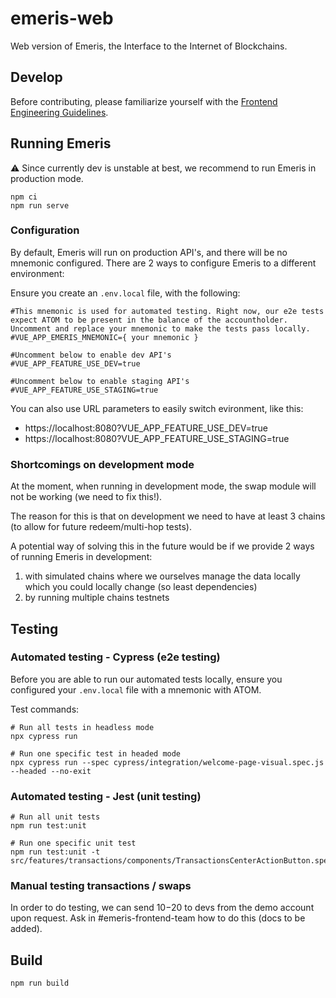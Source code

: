 # emeris-web

Web version of Emeris, the Interface to the Internet of Blockchains.

## Develop

Before contributing, please familiarize yourself with the [Frontend Engineering Guidelines](https://www.notion.so/allinbits/Frontend-Engineering-Guidelines-873d2c6e2dda493fbf6601d527259efd).

## Running Emeris

⚠️ Since currently dev is unstable at best, we recommend to run Emeris in production mode.

```
npm ci
npm run serve
```

### Configuration

By default, Emeris will run on production API's, and there will be no mnemonic configured. There are 2 ways to configure Emeris to a different environment:

Ensure you create an `.env.local` file, with the following:

```
#This mnemonic is used for automated testing. Right now, our e2e tests expect ATOM to be present in the balance of the accountholder. Uncomment and replace your mnemonic to make the tests pass locally.
#VUE_APP_EMERIS_MNEMONIC={ your mnemonic }

#Uncomment below to enable dev API's
#VUE_APP_FEATURE_USE_DEV=true

#Uncomment below to enable staging API's
#VUE_APP_FEATURE_USE_STAGING=true
```

You can also use URL parameters to easily switch evironment, like this:

- https://localhost:8080?VUE_APP_FEATURE_USE_DEV=true
- https://localhost:8080?VUE_APP_FEATURE_USE_STAGING=true

### Shortcomings on development mode

At the moment, when running in development mode, the swap module will not be working (we need to fix this!).

The reason for this is that on development we need to have at least 3 chains (to allow for future redeem/multi-hop tests).

A potential way of solving this in the future would be if we provide 2 ways of running Emeris in development:

1. with simulated chains where we ourselves manage the data locally which you could locally change (so least dependencies)
2. by running multiple chains testnets

## Testing

### Automated testing - Cypress (e2e testing)

Before you are able to run our automated tests locally, ensure you configured your `.env.local` file with a mnemonic with ATOM.

Test commands:

```
# Run all tests in headless mode
npx cypress run

# Run one specific test in headed mode
npx cypress run --spec cypress/integration/welcome-page-visual.spec.js --headed --no-exit
```

### Automated testing - Jest (unit testing)

```
# Run all unit tests
npm run test:unit

# Run one specific unit test
npm run test:unit -t src/features/transactions/components/TransactionsCenterActionButton.spec.ts
```

### Manual testing transactions / swaps

In order to do testing, we can send $10-$20 to devs from the demo account upon request. Ask in #emeris-frontend-team how to do this (docs to be added).

## Build

```
npm run build
```
